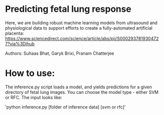 # Predicting fetal lung response

Here, we are building robust machine learning models from ultrasound and physiological data to support efforts to create a fully-automated artificial placenta: https://www.sciencedirect.com/science/article/abs/pii/S0002937819304727?via%3Dihub

Authors: Suhaas Bhat, Garyk Brixi, Pranam Chatterjee

# How to use:
The inference.py script loads a model, and yields predictions for a given directory of fetal lung images. You can choose the model type - either SVM or RFC.
The input looks like:

'python inference.py [folder of inference data] [svm or rfc]'

